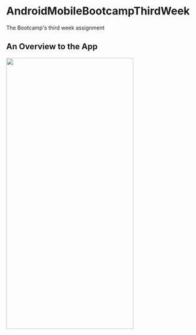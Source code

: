 # AndroidMobileBootcampThirdWeek
The Bootcamp's third week assignment

## An Overview to the App

<img src="https://user-images.githubusercontent.com/35261110/133926267-42ebb4e6-3d50-4b1d-ba84-66ee979bc593.gif" width="338" height="721"/>

